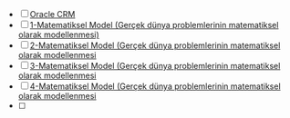 - [ ] [Oracle CRM](https://www.oracle.com/tr/cx/what-is-crm/#:~:text=M%C3%BC%C5%9Fteri%20ili%C5%9Fkileri%20y%C3%B6netimi%2C%20g%C3%BCc%C3%BCn%C3%BC%20s%C3%BCrekli,de%C4%9Fer%20veriyoruz%22%20mesaj%C4%B1n%C4%B1%20vermesini%20sa%C4%9Flar.)
- [ ] [1-Matematiksel Model (Gerçek dünya problemlerinin matematiksel olarak modellenmesi)](https://tr.wikipedia.org/wiki/Matematiksel_model)
- [ ] [2-Matematiksel Model (Gerçek dünya problemlerinin matematiksel olarak modellenmesi](https://www.immchallenge.org.au/supporting-resources/what-is-mathematical-modelling)
- [ ] [3-Matematiksel Model (Gerçek dünya problemlerinin matematiksel olarak modellenmesi](https://ybsansiklopedi.com/wp-content/uploads/2018/08/CustomerLifetimeValue.pdf)
- [ ] [4-Matematiksel Model (Gerçek dünya problemlerinin matematiksel olarak modellenmesi](https://dergipark.org.tr/tr/download/article-file/32137)
- [ ] 